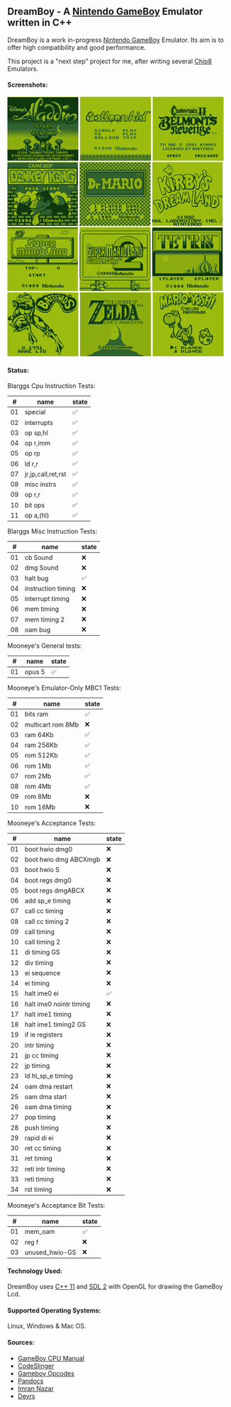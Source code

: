 ## DreamBoy - A [Nintendo GameBoy](https://en.wikipedia.org/wiki/Game_Boy) Emulator written in C++

DreamBoy is a work in-progress [Nintendo GameBoy](https://en.wikipedia.org/wiki/Game_Boy) Emulator. Its aim is to offer high compatibility and good performance. 

This project is a "next step" project for me, after writing several [Chip8](https://en.wikipedia.org/wiki/CHIP-8) Emulators.

#### Screenshots:

![Aladdin](./screenshots/Aladdin.png) ![Balloon Kid](./screenshots/Balloon_Kid.png) ![Castlevania II](./screenshots/Castlevania_II.png)
![Donkey Kong](./screenshots/Donkey_Kong.png) ![Dr Mario](./screenshots/Dr_Mario.png) ![Kirbys Dreamland](./screenshots/Kirbys_Dreamland.png) 
![Super Mario Land](./screenshots/Super_Mario_Land.png) ![Super Mario Land II](./screenshots/Super_Mario_Land_II.png) ![Tetris](./screenshots/Tetris.png) 
![Battletoads](./screenshots/Battletoads.jpg) ![The Legend Of Zelda - Links Awakening](./screenshots/The_Legend_of_Zelda_Links_Awakening.jpg) ![Mario & Yoshi](./screenshots/Mario_And_Yoshi.jpg) 

#### Status:

Blarggs Cpu Instruction Tests:

|#|name|state|
|-|-|-|
|01|special|:white_check_mark:|
|02|interrupts|:white_check_mark:|
|03|op sp,hl|:white_check_mark:|
|04|op r,imm|:white_check_mark:|
|05|op rp|:white_check_mark:|
|06|ld r,r|:white_check_mark:|
|07|jr,jp,call,ret,rst|:white_check_mark:|
|08|misc instrs|:white_check_mark:|
|09|op r,r|:white_check_mark:|
|10|bit ops|:white_check_mark:|
|11|op a,(hl)|:white_check_mark:|

Blarggs Misc Instruction Tests:

|#|name|state|
|-|-|-|
|01|cb Sound|:x:|
|02|dmg Sound|:x:|
|03|halt bug|:white_check_mark:|
|04|instruction timing|:x:|
|05|interrupt timing|:x:|
|06|mem timing|:x:|
|07|mem timing 2|:x:|
|08|oam bug|:x:|

Mooneye's General tests:

|#|name|state|
|-|-|-|
|01|opus 5|:white_check_mark:|

Mooneye's Emulator-Only MBC1 Tests:

|#|name|state|
|-|-|-|
|01|bits ram|:white_check_mark:|
|02|multicart rom 8Mb|:x:|
|03|ram 64Kb|:white_check_mark:|
|04|ram 256Kb|:white_check_mark:|
|05|rom 512Kb|:white_check_mark:|
|06|rom 1Mb|:white_check_mark:|
|07|rom 2Mb|:white_check_mark:|
|08|rom 4Mb|:white_check_mark:|
|09|rom 8Mb|:x:|
|10|rom 16Mb|:x:|

Mooneye's Acceptance Tests:

|#|name|state|
|-|-|-|
|01|boot hwio dmg0|:x:|
|02|boot hwio dmg ABCXmgb|:x:|
|03|boot hwio S|:x:|
|04|boot regs dmg0|:x:|
|05|boot regs dmgABCX|:x:|
|06|add sp_e timing|:x:|
|07|call cc timing|:x:|
|08|call cc timing 2|:x:|
|09|call timing|:x:|
|10|call timing 2|:x:|
|11|di timing GS|:x:|
|12|div timing|:x:|
|13|ei sequence|:x:|
|14|ei timing|:x:|
|15|halt ime0 ei|:white_check_mark:|
|16|halt ime0 nointr timing|:x:|
|17|halt ime1 timing|:x:|
|18|halt ime1 timing2 GS|:x:|
|19|if ie registers|:x:|
|20|intr timing|:x:|
|21|jp cc timing|:x:|
|22|jp timing|:x:|
|23|ld hl_sp_e timing|:x:|
|24|oam dma restart|:x:|
|25|oam dma start|:x:|
|26|oam dma timing|:x:|
|27|pop timing|:x:|
|28|push timing|:x:|
|29|rapid di ei|:x:|
|30|ret cc timing|:x:|
|31|ret timing|:x:|
|32|reti intr timing|:x:|
|33|reti timing|:x:|
|34|rst timing|:x:|

Mooneye's Acceptance Bit Tests:

|#|name|state|
|-|-|-|
|01|mem_oam|:white_check_mark:|
|02|reg f|:x:|
|03|unused_hwio-GS|:x:|

#### Technology Used:

DreamBoy uses [C++ 11](https://en.wikipedia.org/wiki/C%2B%2B11) and [SDL 2](https://www.libsdl.org/download-2.0.php) with OpenGL for drawing the GameBoy Lcd.

#### Supported Operating Systems:

Linux, Windows & Mac OS.

#### Sources:

- [GameBoy CPU Manual](http://www.codeslinger.co.uk/pages/projects/gameboy/files/GB.pdf)
- [CodeSlinger](http://www.codeslinger.co.uk/pages/projects/gameboy/beginning.html)
- [Gameboy Opcodes](http://pastraiser.com/cpu/gameboy/gameboy_opcodes.html)
- [Pandocs](http://bgb.bircd.org/pandocs.htm)
- [Imran Nazar](http://imrannazar.com/GameBoy-Emulation-in-JavaScript:-Memory)
- [Devrs](http://www.devrs.com/gb/files/opcodes.html)